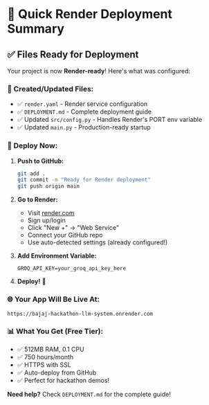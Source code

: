 # 🎯 Quick Render Deployment Summary

## ✅ Files Ready for Deployment

Your project is now **Render-ready**! Here's what was configured:

### 📁 Created/Updated Files:
- ✅ `render.yaml` - Render service configuration
- ✅ `DEPLOYMENT.md` - Complete deployment guide
- ✅ Updated `src/config.py` - Handles Render's PORT env variable
- ✅ Updated `main.py` - Production-ready startup

### 🚀 Deploy Now:

1. **Push to GitHub:**
   ```bash
   git add .
   git commit -m "Ready for Render deployment"
   git push origin main
   ```

2. **Go to Render:**
   - Visit [render.com](https://render.com)
   - Sign up/login
   - Click "New +" → "Web Service"
   - Connect your GitHub repo
   - Use auto-detected settings (already configured!)

3. **Add Environment Variable:**
   ```
   GROQ_API_KEY=your_groq_api_key_here
   ```

4. **Deploy!** 🎉

### 🌐 Your App Will Be Live At:
`https://bajaj-hackathon-llm-system.onrender.com`

### 📊 What You Get (Free Tier):
- ✅ 512MB RAM, 0.1 CPU
- ✅ 750 hours/month
- ✅ HTTPS with SSL
- ✅ Auto-deploy from GitHub
- ✅ Perfect for hackathon demos!

**Need help?** Check `DEPLOYMENT.md` for the complete guide!
